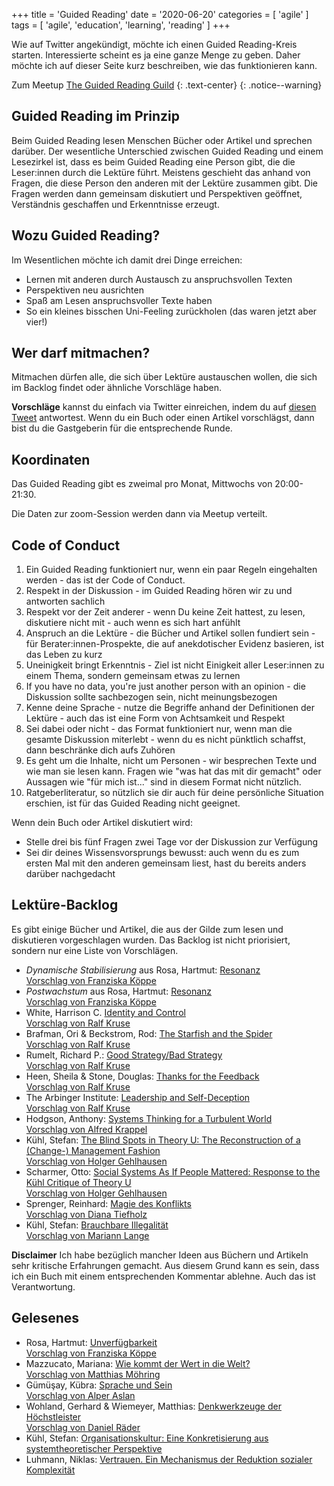 +++
title = 'Guided Reading'
date = '2020-06-20'
categories = [ 'agile' ]
tags = [ 'agile', 'education', 'learning', 'reading' ]
+++

Wie auf Twitter angekündigt, möchte ich einen Guided Reading-Kreis starten.
Interessierte scheint es ja eine ganze Menge zu geben.
Daher möchte ich auf dieser Seite kurz beschreiben, wie das funktionieren kann.

Zum Meetup [The Guided Reading Guild](https://www.meetup.com/de-DE/The-Guided-Reading-Guild/)
{: .text-center}
{: .notice--warning}

## Guided Reading im Prinzip

Beim Guided Reading lesen Menschen Bücher oder Artikel und sprechen darüber.
Der wesentliche Unterschied zwischen Guided Reading und einem Lesezirkel ist, dass es beim Guided Reading eine Person gibt, die die Leser:innen durch die Lektüre führt.
Meistens geschieht das anhand von Fragen, die diese Person den anderen mit der Lektüre zusammen gibt.
Die Fragen werden dann gemeinsam diskutiert und Perspektiven geöffnet, Verständnis geschaffen und Erkenntnisse erzeugt.

## Wozu Guided Reading?

Im Wesentlichen möchte ich damit drei Dinge erreichen:

* Lernen mit anderen durch Austausch zu anspruchsvollen Texten
* Perspektiven neu ausrichten
* Spaß am Lesen anspruchsvoller Texte haben
* So ein kleines bisschen Uni-Feeling zurückholen (das waren jetzt aber vier!)

## Wer darf mitmachen?

Mitmachen dürfen alle, die sich über Lektüre austauschen wollen, die sich im Backlog findet oder ähnliche Vorschläge haben.

**Vorschläge** kannst du einfach via Twitter einreichen, indem du auf [diesen Tweet](https://twitter.com/GerritBeine/status/1273892805379842049?s=20) antwortest.
Wenn du ein Buch oder einen Artikel vorschlägst, dann bist du die Gastgeberin für die entsprechende Runde.

## Koordinaten

Das Guided Reading gibt es zweimal pro Monat, Mittwochs von 20:00-21:30.

Die Daten zur zoom-Session werden dann via Meetup verteilt.

## Code of Conduct

1. Ein Guided Reading funktioniert nur, wenn ein paar Regeln eingehalten werden - das ist der Code of Conduct.
2. Respekt in der Diskussion - im Guided Reading hören wir zu und antworten sachlich
3. Respekt vor der Zeit anderer - wenn Du keine Zeit hattest, zu lesen, diskutiere nicht mit - auch wenn es sich hart anfühlt
4. Anspruch an die Lektüre - die Bücher und Artikel sollen fundiert sein - für Berater:innen-Prospekte, die auf anekdotischer Evidenz basieren, ist das Leben zu kurz
5. Uneinigkeit bringt Erkenntnis - Ziel ist nicht Einigkeit aller Leser:innen zu einem Thema, sondern gemeinsam etwas zu lernen
6. If you have no data, you're just another person with an opinion - die Diskussion sollte sachbezogen sein, nicht meinungsbezogen
7. Kenne deine Sprache - nutze die Begriffe anhand der Definitionen der Lektüre - auch das ist eine Form von Achtsamkeit und Respekt
8. Sei dabei oder nicht - das Format funktioniert nur, wenn man die gesamte Diskussion miterlebt - wenn du es nicht pünktlich schaffst, dann beschränke dich aufs Zuhören
9. Es geht um die Inhalte, nicht um Personen - wir besprechen Texte und wie man sie lesen kann. Fragen wie "was hat das mit dir gemacht" oder Aussagen wie "für mich ist..." sind in diesem Format nicht nützlich.
10. Ratgeberliteratur, so nützlich sie dir auch für deine persönliche Situation erschien, ist für das Guided Reading nicht geeignet.

Wenn dein Buch oder Artikel diskutiert wird:
* Stelle drei bis fünf Fragen zwei Tage vor der Diskussion zur Verfügung
* Sei dir deines Wissensvorsprungs bewusst: auch wenn du es zum ersten Mal mit den anderen gemeinsam liest, hast du bereits anders darüber nachgedacht 

## Lektüre-Backlog

Es gibt einige Bücher und Artikel, die aus der Gilde zum lesen und diskutieren vorgeschlagen wurden.
Das Backlog ist nicht priorisiert, sondern nur eine Liste von Vorschlägen.

* *Dynamische Stabilisierung* aus Rosa, Hartmut: [Resonanz](https://www.goodreads.com/book/show/29765770-resonanz) <br/> [Vorschlag von Franziska Köppe](https://twitter.com/madiko/status/1280745306771140610?s=20)
* *Postwachstum* aus Rosa, Hartmut: [Resonanz](https://www.goodreads.com/book/show/29765770-resonanz) <br/> [Vorschlag von Franziska Köppe](https://twitter.com/madiko/status/1280745306771140610?s=20)
* White, Harrison C. [Identity and Control](https://www.goodreads.com/book/show/2875174-identity-and-control) <br/> [Vorschlag von Ralf Kruse](https://twitter.com/ralfhh)
* Brafman, Ori & Beckstrom, Rod: [The Starfish and the Spider](https://www.goodreads.com/book/show/21314.The_Starfish_and_the_Spider) <br/> [Vorschlag von Ralf Kruse](https://twitter.com/ralfhh)
* Rumelt, Richard P.: [Good Strategy/Bad Strategy](https://www.goodreads.com/book/show/11721966-good-strategy-bad-strategy) <br/> [Vorschlag von Ralf Kruse](https://twitter.com/ralfhh)
* Heen, Sheila & Stone, Douglas: [Thanks for the Feedback](https://www.goodreads.com/book/show/18114120-thanks-for-the-feedback) <br/> [Vorschlag von Ralf Kruse](https://twitter.com/ralfhh)
* The Arbinger Institute: [Leadership and Self-Deception](https://www.goodreads.com/book/show/180463.Leadership_and_Self_Deception) <br/> [Vorschlag von Ralf Kruse](https://twitter.com/ralfhh)
* Hodgson, Anthony: [Systems Thinking for a Turbulent World](https://www.goodreads.com/book/show/48765136-systems-thinking-for-a-turbulent-world) <br/> [Vorschlag von Alfred Krappel](https://twitter.com/AlfredKrappel)
* Kühl, Stefan: [The Blind Spots in Theory U: The Reconstruction of a (Change-) Management Fashion](https://pub.uni-bielefeld.de/download/2942035/2942036/Kühl%2C%20Stefan%3B%20The%20Blind%20Spots%20in%20Theory%20U.%20The%20Reconstruction%20of%20a%20%28Change-%29%20Management%20Fashion%2C%20in%2C%20Journal%20of%20Change%20Management%202020.pdf) <br/> [Vorschlag von Holger Gehlhausen](https://twitter.com/HolgerGelhausen)
* Scharmer, Otto: [Social Systems As If People Mattered: Response to the Kühl Critique of Theory U](https://www.ottoscharmer.com/sites/default/files/SocialSystems.pdf) <br/> [Vorschlag von Holger Gehlhausen](https://twitter.com/HolgerGelhausen)
* Sprenger, Reinhard: [Magie des Konflikts](https://www.goodreads.com/book/show/52269178-magie-des-konflikts) <br/> [Vorschlag von Diana Tiefholz](https://twitter.com/Di_Quiri)
* Kühl, Stefan: [Brauchbare Illegalität](https://www.campus.de/buecher-campus-verlag/wissenschaft/soziologie/brauchbare_illegalitaet-16237.html) <br/> [Vorschlag von Mariann Lange](https://twitter.com/mariann_lange)

**Disclaimer** Ich habe bezüglich mancher Ideen aus Büchern und Artikeln sehr kritische Erfahrungen gemacht.
Aus diesem Grund kann es sein, dass ich ein Buch mit einem entsprechenden Kommentar ablehne.
Auch das ist Verantwortung.

## Gelesenes

* Rosa, Hartmut: [Unverfügbarkeit](https://www.goodreads.com/book/show/43240561-unverf-gbarkeit) <br/> [Vorschlag von Franziska Köppe](https://twitter.com/madiko/status/1280745306771140610?s=20)
* Mazzucato, Mariana: [Wie kommt der Wert in die Welt?](https://www.goodreads.com/book/show/53519773-wie-kommt-der-wert-in-die-welt) <br/> [Vorschlag von Matthias Möhring](https://twitter.com/MathiasMoehring/status/1274307804170502153?s=20)
* Gümüşay, Kübra: [Sprache und Sein](https://www.goodreads.com/book/show/50243029-sprache-und-sein) <br/> [Vorschlag von Alper Aslan](https://twitter.com/AlperAslan1980/status/1289149792241815552)
* Wohland, Gerhard & Wiemeyer, Matthias: [Denkwerkzeuge der Höchstleister](https://www.goodreads.com/book/show/2219387.Denkwerkzeuge_der_H_chstleister) <br/> [Vorschlag von Daniel Räder](https://twitter.com/geraederter_dan/status/1274289915002597377?s=20)
* Kühl, Stefan: [Organisationskultur: Eine Konkretisierung aus systemtheoretischer Perspektive](https://pub.uni-bielefeld.de/download/2931717/2931718/K%C3%BChl%202018%20Organisationskultur%20Managementforschung.pdf)
* Luhmann, Niklas: [Vertrauen. Ein Mechanismus der Reduktion sozialer Komplexität](https://www.goodreads.com/book/show/7727150-vertrauen-ein-mechanismus-der-reduktion-sozialer-komplexit-t)
